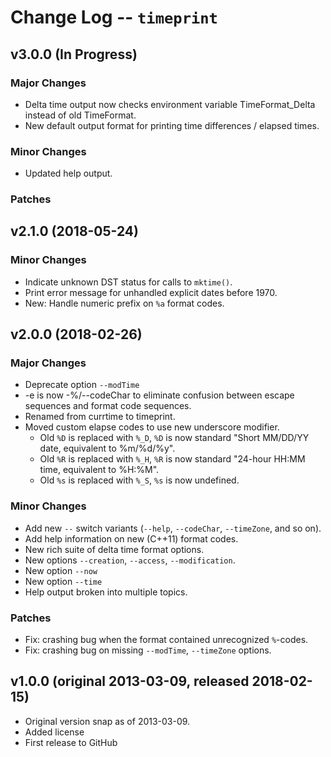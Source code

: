 Change Log -- `timeprint`
================================================================================

v3.0.0  (In Progress)
----------------------------------------------------------------------------------------------------
### Major Changes
  - Delta time output now checks environment variable TimeFormat_Delta instead of old TimeFormat.
  - New default output format for printing time differences / elapsed times.

### Minor Changes
  - Updated help output.

### Patches


v2.1.0  (2018-05-24)
----------------------------------------------------------------------------------------------------
### Minor Changes
  - Indicate unknown DST status for calls to `mktime()`.
  - Print error message for unhandled explicit dates before 1970.
  - New: Handle numeric prefix on `%a` format codes.


v2.0.0  (2018-02-26)
----------------------------------------------------------------------------------------------------
### Major Changes
  - Deprecate option `--modTime`
  - -e is now -%/--codeChar to eliminate confusion between escape sequences and
    format code sequences.
  - Renamed from currtime to timeprint.
  - Moved custom elapse codes to use new underscore modifier.
    + Old `%D` is replaced with `%_D`,
      `%D` is now standard "Short MM/DD/YY date, equivalent to %m/%d/%y".
    + Old `%R` is replaced with `%_H`,
      `%R` is now standard "24-hour HH:MM time, equivalent to %H:%M".
    + Old `%s` is replaced with `%_S`, `%s` is now undefined.

### Minor Changes
  - Add new `--` switch variants (`--help`, `--codeChar`, `--timeZone`, and so on).
  - Add help information on new (C++11) format codes.
  - New rich suite of delta time format options.
  - New options `--creation`, `--access`, `--modification`.
  - New option `--now`
  - New option `--time`
  - Help output broken into multiple topics.

### Patches
  - Fix: crashing bug when the format contained unrecognized `%`-codes.
  - Fix: crashing bug on missing `--modTime`, `--timeZone` options.


v1.0.0  (original 2013-03-09, released 2018-02-15)
----------------------------------------------------------------------------------------------------
  - Original version snap as of 2013-03-09.
  - Added license
  - First release to GitHub
